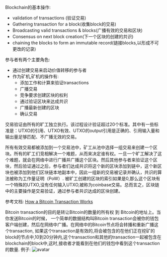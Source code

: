 Blockchain的基本操作:
- validation of transactions (验证交易)
- Gathering transaction for a block(收集block的交易)
- Broadcasting valid transactions & blocks(广播有效的交易和区块)
- Consensus on next block creation(下一个区块的创建的共识)
- chaining the blocks to form an immutable record(链接blocks,以形成不可更改的记录)

参与者有两个主要角色:
- 通过创建交易来启动价值转移的参与者
- 作为矿机,矿机的操作有:
  - 添加工作和计算来验证transactions
  - 广播交易
  - 竞争要求创建区块的权利
  - 通过验证区块来达成共识
  - 广播最新创建的区块
  - 确认交易

交易验证由所有的旷工独立执行。该过程设计验证超过20个标准。其中有一些标准是：UTXO的引用、UTXO有效、UTXO的output引用是正确的、引用输入量和输出量足够匹配、不广播无效的交易。

所有有效交易都被添加到一个交易池中，矿工从池中选择一组交易来创建一个区块。所有的旷工们竞相解决一个难题，从而来决定谁有权。一旦一个旷工解决了这个难题，就会在网络中进行广播并广播这个区块。然后其他参与者来验证这个区块，然后验证通过之后，参与者们达成共识将这个新的区块添加到链中，这个新区块也被添加到他们区块链本地副本中，因此一组新的交易被记录并确认，共识的算法被称为工作量证明（PoW）. 被旷工创建的区块的索引如果是0,那么这个区块有一个特殊的UTXO,没有任何输入UTXO,被称为coinbase交易。总而言之，区块链中的主要操作是交易验证，通过参与者共识达成的区块创建。

参考文档:
[How a Bitcoin Transaction Works](https://www.ccn.com/bitcoin-transaction-really-works/)


Bitcoin transaction的目的是转让Bitcoin的数量的所有权 到 Bitcoin的地址上。当你发送Bitcoin的时候， 一个简单的数据结构叫Bitcoin transaction会被你的钱包客户端创建，然后在网络中广播。在网络中的Bitcoin节点将会转播和重新广播这个transaction, 如果这个transaction是有效的,将会被包含的在他们正在挖矿的block的节点中,10到20分钟内,这个transaction和其他的transaction一起被包含在blockchain的block中,这时,接收者才能看到在他们的钱包中看到这个transaction的数量.
例子:
![avatar](https://248qms3nhmvl15d4ne1i4pxl-wpengine.netdna-ssl.com/wp-content/uploads/2014/07/Bitcoin_tx_example.png)
